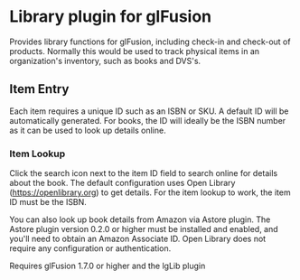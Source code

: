 # Library plugin for glFusion

Provides library functions for glFusion, including check-in and check-out of
products. Normally this would be used to track physical items in an
organization's inventory, such as books and DVS's.

## Item Entry
Each item requires a unique ID such as an ISBN or SKU.
A default ID will be automatically generated. For books, the ID will ideally
be the ISBN number as it can be used to look up details online.

### Item Lookup
Click the search icon next to the item ID field to search online for details
about the book. The default configuration uses Open Library (https://openlibrary.org)
to get details. For the item lookup to work, the item ID must be the ISBN.

You can also look up book details from Amazon via Astore plugin. The Astore plugin
version 0.2.0 or higher must be installed and enabled, and you'll need to obtain
an Amazon Associate ID. Open Library does not require any configuration or authentication.

Requires glFusion 1.7.0 or higher and the lgLib plugin
